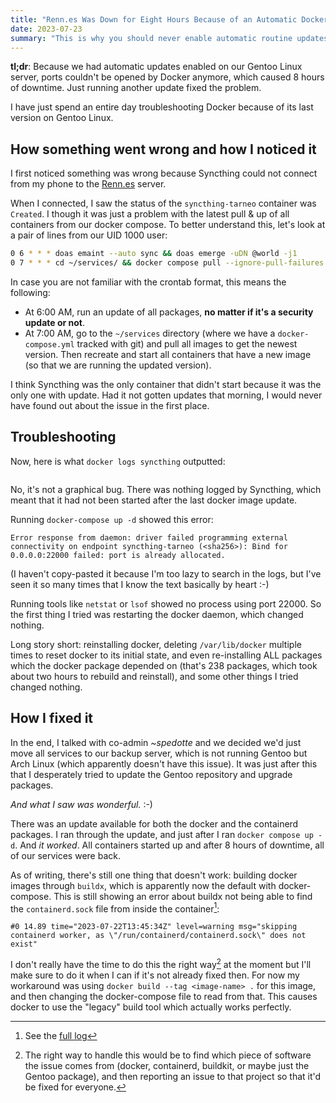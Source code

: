 ```yaml
---
title: "Renn.es Was Down for Eight Hours Because of an Automatic Docker Update"
date: 2023-07-23
summary: "This is why you should never enable automatic routine updates"
---
```


**tl;dr**: Because we had automatic updates enabled on our Gentoo Linux server, ports couldn't be opened by Docker anymore, which caused 8 hours of downtime. Just running another update fixed the problem.

I have just spend an entire day troubleshooting Docker because of its last version on Gentoo Linux.

## How something went wrong and how I noticed it

I first noticed something was wrong because Syncthing could not connect from my phone to the [Renn.es](https://renn.es/) server.

When I connected, I saw the status of the `syncthing-tarneo` container was `Created`. I though it was just a problem with the latest pull & up of all containers from our docker compose. To better understand this, let's look at a pair of lines from our UID 1000 user:
```sh
0 6 * * * doas emaint --auto sync && doas emerge -uDN @world -j1
0 7 * * * cd ~/services/ && docker compose pull --ignore-pull-failures && docker compose up -d
```
In case you are not familiar with the crontab format, this means the following:
- At 6:00 AM, run an update of all packages, **no matter if it's a security update or not**.
- At 7:00 AM, go to the `~/services` directory (where we have a `docker-compose.yml` tracked with git) and pull all images to get the newest version. Then recreate and start all containers that have a new image (so that we are running the updated version).

I think Syncthing was the only container that didn't start because it was the only one with update. Had it not gotten updates that morning, I would never have found out about the issue in the first place.

## Troubleshooting

Now, here is what `docker logs syncthing` outputted:
```

```
No, it's not a graphical bug. There was nothing logged by Syncthing, which meant that it had not been started after the last docker image update.

Running `docker-compose up -d` showed this error:
```
Error response from daemon: driver failed programming external connectivity on endpoint syncthing-tarneo (<sha256>): Bind for 0.0.0.0:22000 failed: port is already allocated.
```
(I haven't copy-pasted it because I'm too lazy to search in the logs, but I've seen it so many times that I know the text basically by heart :-)

Running tools like `netstat` or `lsof` showed no process using port 22000. So the first thing I tried was restarting the docker daemon, which changed nothing.

Long story short: reinstalling docker, deleting `/var/lib/docker` multiple times to reset docker to its initial state, and even re-installing ALL packages which the docker package depended on (that's 238 packages, which took about two hours to rebuild and reinstall), and some other things I tried changed nothing.

## How I fixed it

In the end, I talked with co-admin *~spedotte* and we decided we'd just move all services to our backup server, which is not running Gentoo but Arch Linux (which apparently doesn't have this issue). It was just after this that I desperately tried to update the Gentoo repository and upgrade packages.

*And what I saw was wonderful.* :-)

There was an update available for both the docker and the containerd packages. I ran through the update, and just after I ran `docker compose up -d`. And *it worked*. All containers started up and after 8 hours of downtime, all of our services were back.

As of writing, there's still one thing that doesn't work: building docker images through `buildx`, which is apparently now the default with docker-compose. This is still showing an error about buildx not being able to find the `containerd.sock` file from inside the container[^1]:
[^1]: See the [full log](buildx-log.txt)
```
#0 14.89 time="2023-07-22T13:45:34Z" level=warning msg="skipping containerd worker, as \"/run/containerd/containerd.sock\" does not exist"
```

I don't really have the time to do this the right way[^2] at the moment but I'll make sure to do it when I can if it's not already fixed then. For now my workaround was using `docker build --tag <image-name> .` for this image, and then changing the docker-compose file to read from that. This causes docker to use the "legacy" build tool which actually works perfectly.


[^2]: The right way to handle this would be to find which piece of software the issue comes from (docker, containerd, buildkit, or maybe just the Gentoo package), and then reporting an issue to that project so that it'd be fixed for everyone.
